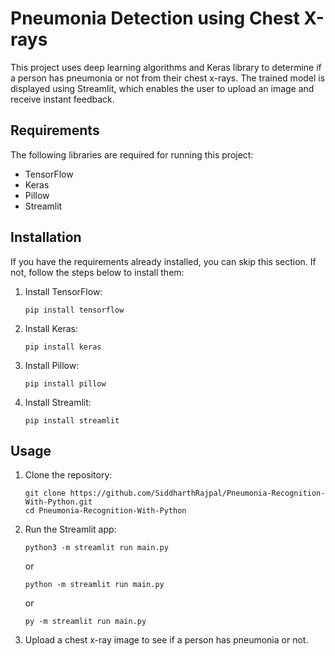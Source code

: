 # Pneumonia Detection using Chest X-rays

This project uses deep learning algorithms and Keras library to determine if a person has pneumonia or not from their chest x-rays. The trained model is displayed using Streamlit, which enables the user to upload an image and receive instant feedback.



## Requirements

The following libraries are required for running this project:

- TensorFlow
- Keras
- Pillow
- Streamlit


## Installation

If you have the requirements already installed, you can skip this section. If not, follow the steps below to install them:

1. Install TensorFlow:

    ```
    pip install tensorflow
    ```

2. Install Keras:

    ```
    pip install keras
    ```

3. Install Pillow:

    ```
    pip install pillow
    ```

4. Install Streamlit:

    ```
    pip install streamlit
    ```


## Usage

1. Clone the repository:

    ```
    git clone https://github.com/SiddharthRajpal/Pneumonia-Recognition-With-Python.git
    cd Pneumonia-Recognition-With-Python
    ```

2. Run the Streamlit app:

    ```
    python3 -m streamlit run main.py
    ```
    or 
    ```
    python -m streamlit run main.py
    ```
    or
      ```
    py -m streamlit run main.py
    ```
    

3. Upload a chest x-ray image to see if a person has pneumonia or not.
